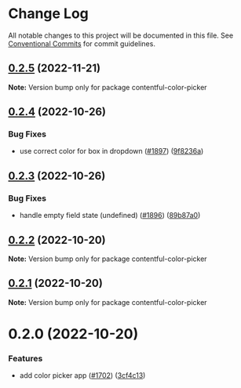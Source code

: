 # Change Log

All notable changes to this project will be documented in this file.
See [Conventional Commits](https://conventionalcommits.org) for commit guidelines.

## [0.2.5](https://github.com/contentful/apps/compare/contentful-color-picker@0.2.4...contentful-color-picker@0.2.5) (2022-11-21)

**Note:** Version bump only for package contentful-color-picker

## [0.2.4](https://github.com/contentful/apps/compare/contentful-color-picker@0.2.3...contentful-color-picker@0.2.4) (2022-10-26)

### Bug Fixes

- use correct color for box in dropdown ([#1897](https://github.com/contentful/apps/issues/1897)) ([9f8236a](https://github.com/contentful/apps/commit/9f8236a04b7d2e43a2a407c93cf43780343009d8))

## [0.2.3](https://github.com/contentful/apps/compare/contentful-color-picker@0.2.2...contentful-color-picker@0.2.3) (2022-10-26)

### Bug Fixes

- handle empty field state (undefined) ([#1896](https://github.com/contentful/apps/issues/1896)) ([89b87a0](https://github.com/contentful/apps/commit/89b87a0681ca0b64e1536211335f8619e3d1d334))

## [0.2.2](https://github.com/contentful/apps/compare/contentful-color-picker@0.2.1...contentful-color-picker@0.2.2) (2022-10-20)

**Note:** Version bump only for package contentful-color-picker

## [0.2.1](https://github.com/contentful/apps/compare/contentful-color-picker@0.2.0...contentful-color-picker@0.2.1) (2022-10-20)

**Note:** Version bump only for package contentful-color-picker

# 0.2.0 (2022-10-20)

### Features

- add color picker app ([#1702](https://github.com/contentful/apps/issues/1702)) ([3cf4c13](https://github.com/contentful/apps/commit/3cf4c135531aab90c2b36435cf6a2682be17392f))
